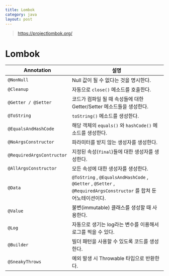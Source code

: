 ```yaml
---
title: Lombok
category: java
layout: post
---
```


> https://projectlombok.org/

# Lombok

| Annotation | 설명 |
| --- | --- |
| `@NonNull` | Null 값이 될 수 없다는 것을 명시한다. |
| `@Cleanup` | 자동으로 `close()`  메소드를 호출한다. |
| `@Getter / @Setter` | 코드가 컴파일 될 때 속성들에 대한 Getter/Setter 메소드들을 생성한다. |
| `@ToString` | `toString()` 메소드를 생성한다. |
| `@EqualsAndHashCode` | 해당 객체의 `equals()` 와 `hashCode()`  메소드를 생성한다. |
| `@NoArgsConstructor` | 파라미터를 받지 않는 생성자를 생성한다. |
| `@RequiredArgsContructor` | 지정된 속성(`final`)들에 대한 생성자를 생성한다. |
| `@AllArgsConstructor` | 모든 속성에 대한 생성자를 생성한다. |
| `@Data` | `@ToString` , `@EqualsAndHashCode` , `@Getter` , `@Setter` , `@RequiredArgsConstructor` 를 합쳐 둔 어노테이션이다. |
| `@Value` | 불변(immutable) 클래스를 생성할 때 사용한다. |
| `@Log` | 자동으로 생기는 log라는 변수를 이용해서 로그를 찍을 수 있다. |
| `@Builder` | 빌더 패턴을 사용할 수 있도록 코드를 생성한다. |
| `@SneakyThrows` | 예외 발생 시 Throwable 타입으로 반환한다. |